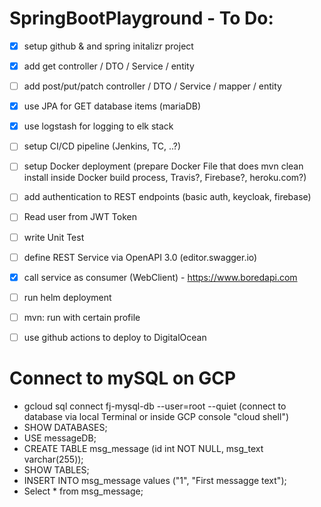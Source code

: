 # SpringBootPlayground - To Do:
- [x] setup github & and spring initalizr project
- [x] add get controller / DTO / Service / entity
- [ ] add post/put/patch controller / DTO / Service / mapper / entity
- [x] use JPA for GET database items (mariaDB)
- [x] use logstash for logging to elk stack
- [ ] setup CI/CD pipeline (Jenkins, TC, ..?)
- [ ] setup Docker deployment (prepare Docker File that does mvn clean install inside Docker build process, Travis?, Firebase?, heroku.com?)
- [ ] add authentication to REST endpoints (basic auth, keycloak, firebase)
- [ ] Read user from JWT Token
- [ ] write Unit Test
- [ ] define REST Service via OpenAPI 3.0 (editor.swagger.io)
- [x] call service as consumer (WebClient) - https://www.boredapi.com
- [ ] run helm deployment
- [ ] mvn: run with certain profile
- [ ] use github actions to deploy to DigitalOcean


# Connect to mySQL on GCP
- gcloud sql connect fj-mysql-db --user=root --quiet (connect to database via local Terminal or inside GCP console "cloud shell")
- SHOW DATABASES;
- USE messageDB;
- CREATE TABLE msg_message (id int NOT NULL, msg_text varchar(255));
- SHOW TABLES;
- INSERT INTO msg_message values ("1", "First messagge text");
- Select * from msg_message;



